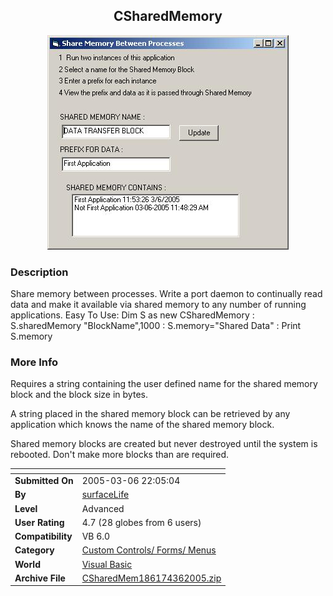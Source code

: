 ﻿<div align="center">

## CSharedMemory

<img src="PIC200536135444073.JPG">
</div>

### Description

Share memory between processes. Write a port daemon to continually read data and make it available via shared memory to any number of running applications. Easy To Use: Dim S as new CSharedMemory : S.sharedMemory "BlockName",1000 : S.memory="Shared Data" : Print S.memory
 
### More Info
 
Requires a string containing the user defined name for the shared memory block and the block size in bytes.

A string placed in the shared memory block can be retrieved by any application which knows the name of the shared memory block.

Shared memory blocks are created but never destroyed until the system is rebooted. Don't make more blocks than are required.


<span>             |<span>
---                |---
**Submitted On**   |2005-03-06 22:05:04
**By**             |[surfaceLife](https://github.com/Planet-Source-Code/PSCIndex/blob/master/ByAuthor/surfacelife.md)
**Level**          |Advanced
**User Rating**    |4.7 (28 globes from 6 users)
**Compatibility**  |VB 6\.0
**Category**       |[Custom Controls/ Forms/  Menus](https://github.com/Planet-Source-Code/PSCIndex/blob/master/ByCategory/custom-controls-forms-menus__1-4.md)
**World**          |[Visual Basic](https://github.com/Planet-Source-Code/PSCIndex/blob/master/ByWorld/visual-basic.md)
**Archive File**   |[CSharedMem186174362005\.zip](https://github.com/Planet-Source-Code/surfacelife-csharedmemory__1-59339/archive/master.zip)








